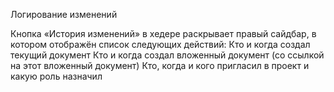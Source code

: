 Логирование изменений

Кнопка «История изменений» в хедере раскрывает правый сайдбар, в котором отображён список следующих действий:
    Кто и когда создал текущий документ
    Кто и когда создал вложенный документ (со ссылкой на этот вложенный документ)
    Кто, когда и кого пригласил в проект и какую роль назначил

